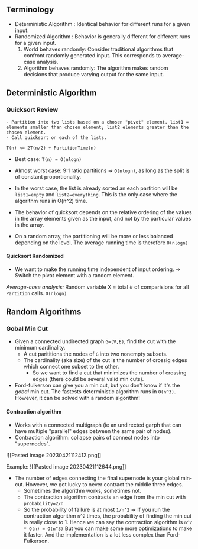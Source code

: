 ## Terminology
- Deterministic Algorithm : Identical behavior for different runs for a given input. 
- Randomized Algorithm : Behavior is generally different for different runs for a given input.
	1. World behaves randomly: Consider traditional algorithms that confront randomly generated input. This corresponds to average-case analysis. 
	2. Algorithm behaves randomly: The algorithm makes random decisions that produce varying output for the same input. 

## Deterministic Algorithm
### Quicksort Review
```
- Partition into two lists based on a chosen "pivot" element. list1 = elements smaller than chosen element; list2 elements greater than the chosen element. 
- Call quicksort on each of the lists. 
```

`T(n) <= 2T(n/2) + PartitionTime(n)`
- Best case: `T(n) = O(nlogn)`
- Almost worst case: 9:1 ratio partitions => `O(nlogn)`, as long as the split is of constant proportionality. 
- In the worst case, the list is already sorted an each partition will be `list1=empty` and `list2=everything`. This is the only case where the algorithm runs in O(n^2) time. 

- The behavior of quicksort depends on the relative ordering of the values in the array elements given as the input, and not by the particular values in the array.
- On a random array, the partitioning will be more or less balanced depending on the level. The average running time is therefore `O(nlogn)`

#### Quicksort Randomized
- We want to make the running time independent of input ordering. 
=> Switch the pivot element with a random element. 

*Average-case analysis:*
Random variable X = total # of comparisions for all `Partition` calls. 
`O(nlogn)`

## Random Algorithms
### Gobal Min Cut
- Given a connected undirected graph `G=(V,E)`, find the cut with the minimum cardinality. 
	- A cut parititions the nodes of `G` into two nonempty subsets. 
	- The cardinality (aka size) of the cut is the number of crossig edges which connect one subset to the other. 
		- So we want to find a cut that minimizes the number of crossing edges (there could be several valid min cuts). 
- Ford-fulkerson can give you a min cut, but you don't know if it's the *gobal* min cut. The fastests deterministic algorithm runs in `O(n^3)`. However, it can be solved with a random algorithm!

#### Contraction algorithm
- Works with a connected multigraph (ie an undirected garph that can have multiple "parallel" edges between the same pair of nodes).
- Contraction algorithm: collapse pairs of connect nodes into "supernodes". 

![[Pasted image 20230421112412.png]]

Example:
![[Pasted image 20230421112644.png]]
- The number of edges connecting the final supernode is your global min-cut. However, we got lucky to never contract the middle three edges. 
	- Sometimes the algorithm works, sometimes not. 
	- The contraction algorithm contracts an edge from the min cut with `probability=2/n`
	- So the probability of failure is at most `1/n^2`
=> If you run the contraction algorithm `n^2` times, the probability of finding the min cut is really close to 1. 
Hence we can say the contraction algorithm is `n^2 * O(n) = O(n^3)`
But you can make some more optimizations to make it faster. And the implementation is a lot less complex than Ford-Fulkerson. 

